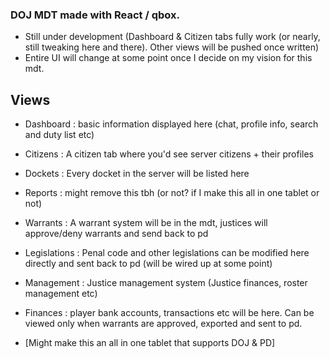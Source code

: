 ### DOJ MDT made with React / qbox.
- Still under development (Dashboard & Citizen tabs fully work (or nearly, still tweaking here and there). Other views will be pushed once written)
- Entire UI will change at some point once I decide on my vision for this mdt.

## Views 
- Dashboard : basic information displayed here (chat, profile info, search and duty list etc)
- Citizens : A citizen tab where you'd see server citizens + their profiles
- Dockets : Every docket in the server will be listed here
- Reports : might remove this tbh (or not? if I make this all in one tablet or not)
- Warrants : A warrant system will be in the mdt, justices will approve/deny warrants and send back to pd
- Legislations : Penal code and other legislations can be modified here directly and sent back to pd (will be wired up at some point)
- Management : Justice management system (Justice finances, roster management etc)
- Finances : player bank accounts, transactions etc will be here. Can be viewed only when warrants are approved, exported and sent to pd.

- [Might make this an all in one tablet that supports DOJ & PD]
